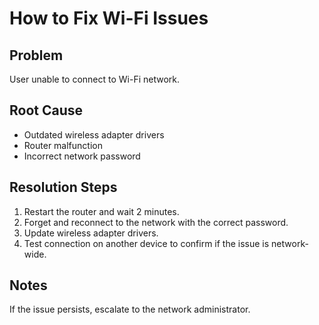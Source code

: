 # How to Fix Wi-Fi Issues

## Problem
User unable to connect to Wi-Fi network.

## Root Cause
- Outdated wireless adapter drivers
- Router malfunction
- Incorrect network password

## Resolution Steps
1. Restart the router and wait 2 minutes.
2. Forget and reconnect to the network with the correct password.
3. Update wireless adapter drivers.
4. Test connection on another device to confirm if the issue is network-wide.

## Notes
If the issue persists, escalate to the network administrator.
